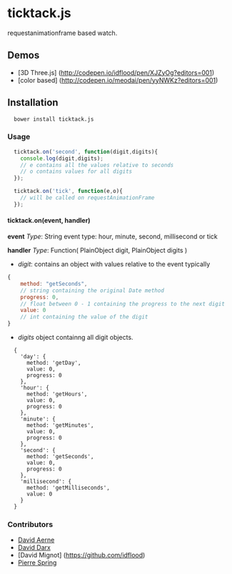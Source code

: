 ticktack.js
=============

requestanimationframe based watch.

## Demos

- [3D Three.js] (http://codepen.io/idflood/pen/XJZyOg?editors=001)
- [color based] (http://codepen.io/meodai/pen/yyNWKz?editors=001)

## Installation

```
  bower install ticktack.js
```

### Usage

```javascript
  ticktack.on('second', function(digit,digits){
    console.log(digit,digits);
    // e contains all the values relative to seconds
    // o contains values for all digits
  });

  ticktack.on('tick', function(e,o){
    // will be called on requestAnimationFrame
  });

```

#### ticktack.on(event, handler)

**event**
*Type*: String
event type: hour, minute, second, millisecond or tick

**handler**
*Type*: Function( PlainObject digit, PlainObject digits )
- *digit*: contains an object with values relative to the event typically
```javascript
{
	method: "getSeconds",
    // string containing the original Date method
    progress: 0,
    // float between 0 - 1 containing the progress to the next digit
    value: 0
    // int containing the value of the digit
}
```

- *digits* object containng all digit objects.
```javascriot
  {
    'day': {
      method: 'getDay',
      value: 0,
      progress: 0
    },
    'hour': {
      method: 'getHours',
      value: 0,
      progress: 0
    },
    'minute': {
      method: 'getMinutes',
      value: 0,
      progress: 0
    },
    'second': {
      method: 'getSeconds',
      value: 0,
      progress: 0
    },
    'millisecond': {
      method: 'getMilliseconds',
      value: 0
    }
  }
```

### Contributors
- [David Aerne](https://github.com/meodai/)
- [David Darx](http://www.daviddarx.com/)
- [David Mignot] (https://github.com/idflood)
- [Pierre Spring](https://github.com/caillou)


